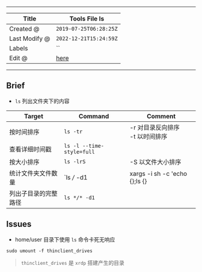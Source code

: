 -----

| Title         | Tools File ls                                       |
| ------------- | --------------------------------------------------- |
| Created @     | `2019-07-25T06:28:25Z`                              |
| Last Modify @ | `2022-12-21T15:24:59Z`                              |
| Labels        | \`\`                                                |
| Edit @        | [here](https://github.com/junxnone/linux/issues/23) |

-----

## Brief

  - `ls` 列出文件夹下的内容

| Target     | Command                   | Comment                       |
| ---------- | ------------------------- | ----------------------------- |
| 按时间排序      | `ls -tr`                  | \-r 对目录反向排序<br>-t 以时间排序       |
| 查看详细时间戳    | `ls -l --time-style=full` |                               |
| 按大小排序      | `ls -lrS`                 | \-S 以文件大小排序                   |
| 统计文件夹文件数量  | \`ls */* -d1              | xargs -i sh -c 'echo {};ls {} |
| 列出子目录的完整路径 | `ls */* -d1`              |                               |

## Issues

  - home/user 目录下使用 `ls` 命令卡死无响应

<!-- end list -->

    sudo umount -f thinclient_drives

> `thinclient_drives` 是 `xrdp` 搭建产生的目录
